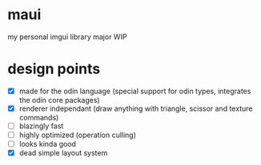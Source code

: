 # maui
my personal imgui library
major WIP

# design points
- [x] made for the odin language (special support for odin types, integrates the odin core packages)
- [x] renderer independant (draw anything with triangle, scissor and texture commands)
- [ ] blazingly fast
- [ ] highly optimized (operation culling)
- [ ] looks kinda good
- [x] dead simple layout system